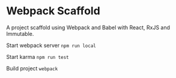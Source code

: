 # Webpack Scaffold

A project scaffold using Webpack and Babel with React, RxJS and Immutable.

Start webpack server ```npm run local```

Start karma ```npm run test```

Build project ```webpack```